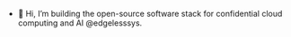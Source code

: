 - 👋 Hi, I’m building the open-source software stack for confidential cloud computing and AI @edgelesssys.

<!---
thomasstrottner/thomasstrottner is a ✨ special ✨ repository because its `README.md` (this file) appears on your GitHub profile.
You can click the Preview link to take a look at your changes.
--->
